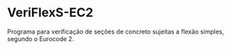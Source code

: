 # VeriFlexS-EC2
 Programa para verificação de seções de concreto sujeitas a flexão simples, segundo o Eurocode 2.

